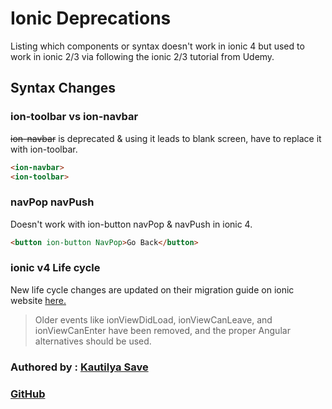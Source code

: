# Ionic Deprecations

Listing which components or syntax doesn't work in ionic 4 but used to work in ionic 2/3 via following the ionic 2/3 tutorial from Udemy.

## Syntax Changes

### ion-toolbar vs ion-navbar

~~ion-navbar~~ is deprecated & using it leads to blank screen, have to replace it with ion-toolbar.

```html
<ion-navbar>
<ion-toolbar>
```

### navPop navPush

Doesn't work with ion-button navPop & navPush in ionic 4.

```html
<button ion-button NavPop>Go Back</button>
```

### ionic v4 Life cycle

New life cycle changes are updated on their migration guide on ionic website
[here.](https://ionicframework.com/docs/building/migration#lifecycle-events)

> Older events like ionViewDidLoad, ionViewCanLeave, and ionViewCanEnter have been removed, and the proper Angular alternatives should be used.

### Authored by : [Kautilya Save](https://kautilya.design)

### [GitHub](https://github.com/SensehacK)